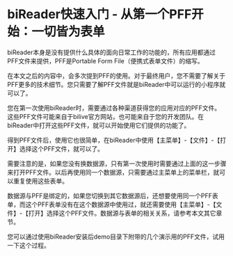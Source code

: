 # biReader快速入门 - 从第一个PFF开始：一切皆为表单

biReader本身是没有提供什么具体的面向日常工作的功能的，所有应用都通过PFF文件来提供，PFF是Portable Form File（便携式表单文件）的缩写。

在本文之后的内容中，会多次提到PFF的使用。对于最终用户，您不需要了解关于PFF更多的技术细节。您只需要了解PFF文件就是biReader中可以运行的小程序就可以了。

您在第一次使用biReader时，需要通过各种渠道获得您的应用对应的PFF文件。这些PFF文件可能来自于bilive官方网站，也可能来自于您的开发团队。在biReader中打开这些PFF文件，就可以开始使用它们提供的功能了。

得到PFF文件后，使用它也很简单，在biReader中使用【主菜单】-【文件】-【打开】选择这个PFF文件，就可以了。

需要注意的是，如果您没有换数据源，只有第一次使用时需要通过上面的这一步骤来打开PFF文件。以后再使用同一个数据源，只需要通过主菜单上的菜单栏，就可以重复使用这些表单。

数据源与PFF是绑定的，如果您切换到其它数据源后，还想要使用同一个PFF表单，而这个PFF表单没有在这个数据源中使用过，就还需要使用【主菜单】-【文件】-【打开】选择这个PFF文件。数据源与表单的相关关系，请参考本文其它章节。

您可以通过使用biReader安装后demo目录下附带的几个演示用的PFF文件，试用一下这个过程。


